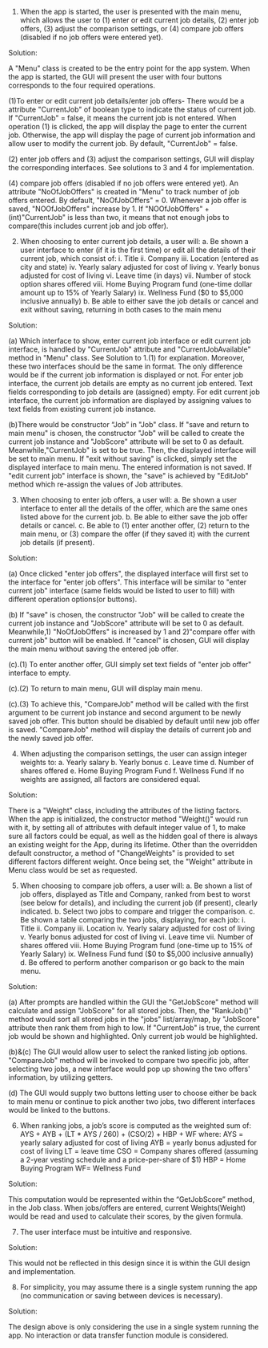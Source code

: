 ﻿1. When the app is started, the user is presented with the main menu, which allows the
user to (1) enter or edit current job details, (2) enter job offers, (3) adjust the comparison
settings, or (4) compare job offers (disabled if no job offers were entered yet).

Solution: 

A "Menu" class is created to be the entry point for the app system. When the app is started, the GUI will
present the user with four buttons corresponds to the four required operations.

(1)To enter or edit current job details/enter job offers- 
There would be a attribute "CurrentJob" of boolean type to indicate the status of current job. If "CurrentJob" = false, it means the current job is not entered. When operation (1) is clicked, the app will display the page to enter the current job. Otherwise, the app will display the page of current job information and allow user to modify the current job. By default, "CurrentJob" = false.

(2) enter job offers and (3) adjust the comparison settings, GUI will display the corresponding interfaces. See solutions to 3 and 4 for implementation.

(4) compare job offers (disabled if no job offers were entered yet).
An attribute "NoOfJobOffers" is created in "Menu" to track number of job offers entered. By default, "NoOfJobOffers" = 0. Whenever a job offer is saved, "NOOfJobOffers" increase by 1. If "NOOfJobOffers" +  (int)"CurrentJob" is less than two, it means that not enough jobs to compare(this includes current job and job offer).


2. When choosing to enter current job details, a user will:
a. Be shown a user interface to enter (if it is the first time) or edit all the details of
their current job, which consist of:
i. Title
ii. Company
iii. Location (entered as city and state)
iv. Yearly salary adjusted for cost of living
v. Yearly bonus adjusted for cost of living
vi. Leave time (in days)
vii. Number of stock option shares offered
viii. Home Buying Program fund (one-time dollar amount up to 15% of Yearly Salary)
ix. Wellness Fund ($0 to $5,000 inclusive annually)
b. Be able to either save the job details or cancel and exit without saving, returning
in both cases to the main menu

Solution: 

(a) Which interface to show, enter current job interface or edit current job interface, is handled by "CurrentJob" attribute and "CurrentJobAvailable" method in "Menu" class. See Solution to 1.(1) for explanation. Moreover, these two interfaces should be the same in format. The only difference would be if the current job information is displayed or not. For enter job interface, the current job details are empty as no current job entered. Text fields corresponding to job details are (assigned) empty.
For edit current job interface, the current job information are displayed by assigning values to text fields from existing current job instance.

(b)There would be constructor “Job” in "Job" class. If "save and return to main menu" is chosen, the constructor "Job" will be called to create the current job instance and "JobScore" attribute will be set to 0 as default. Meanwhile,"CurrentJob" is set to be true. Then, the displayed interface will be set to main menu. If "exit without saving" is clicked, simply set the displayed interface to main menu. The entered information is not saved. If "edit current job" interface is shown, the "save" is achieved by "EditJob" method which re-assign the values of Job attributes.


3. When choosing to enter job offers, a user will:
a. Be shown a user interface to enter all the details of the offer, which are the same
ones listed above for the current job.
b. Be able to either save the job offer details or cancel.
c. Be able to (1) enter another offer, (2) return to the main menu, or (3) compare the
offer (if they saved it) with the current job details (if present).

Solution: 

(a) Once clicked "enter job offers", the displayed interface will first set to the interface for "enter job offers". This interface will be similar to "enter current job" interface (same fields would be listed to user to fill) with different operation options(or buttons). 

(b) If "save" is chosen, the constructor "Job" will be called to create the current job instance and "JobScore" attribute will be set to 0 as default. Meanwhile,1) "NoOfJobOffers" is increased by 1 and 2)"compare offer with current job" button will be enabled. If "cancel" is chosen, GUI will display the main menu without saving the entered job offer.

(c).(1) To enter another offer, GUI simply set text fields of "enter job offer" interface to empty.

(c).(2) To return to main menu, GUI will display main menu.

(c).(3) To achieve this, "CompareJob" method will be called with the first argument to be current job instance and second argument to be newly saved job offer. This button should be disabled by default until new job offer is saved. "CompareJob" method will display the details of current job and the newly saved job offer.


4. When adjusting the comparison settings, the user can assign integer weights to:
a. Yearly salary
b. Yearly bonus
c. Leave time
d. Number of shares offered
e. Home Buying Program Fund
f. Wellness Fund
If no weights are assigned, all factors are considered equal.

Solution:

There is a "Weight" class, including the attributes of the listing factors. When the app is initialized, the constructor method "Weight()" would run with it, by setting all of attributes with default integer value of 1, to make sure all factors could be equal, as well as the hidden goal of there is always an existing weight for the App, during its lifetime.
Other than the overridden default constructor, a method of  "ChangeWeights" is provided to set different factors different weight. Once being set, the "Weight" attribute in Menu class would be set as requested.


5. When choosing to compare job offers, a user will:
a. Be shown a list of job offers, displayed as Title and Company, ranked from best
to worst (see below for details), and including the current job (if present), clearly
indicated.
b. Select two jobs to compare and trigger the comparison.
c. Be shown a table comparing the two jobs, displaying, for each job:
i. Title
ii. Company
iii. Location
iv. Yearly salary adjusted for cost of living
v. Yearly bonus adjusted for cost of living
vi. Leave time
vii. Number of shares offered
viii. Home Buying Program fund (one-time up to 15% of Yearly Salary)
ix. Wellness Fund fund ($0 to $5,000 inclusive annually)
d. Be offered to perform another comparison or go back to the main menu.

Solution:

(a) After prompts are handled within the GUI the "GetJobScore" method will calculate and assign "JobScore" for all stored jobs. Then, the "RankJob()" method would sort all stored jobs in the "jobs" list/array/map, by "JobScore" attribute then rank them from high to low. If "CurrentJob" is true, the current job would be shown and highlighted. Only current job would be highlighted.

(b)&(c) The GUI would allow user to select the ranked listing job options. "CompareJob" method will be invoked to compare two specific job, after selecting two jobs, a new interface would pop up showing the two offers' information, by utilizing getters.

(d) The GUI would supply two buttons letting user to choose either be back to main menu or continue to pick another two jobs, two different interfaces would be linked to the buttons.

6. When ranking jobs, a job’s score is computed as the weighted sum of:
AYS + AYB + (LT * AYS / 260) + (CSO/2) + HBP + WF
where:
AYS = yearly salary adjusted for cost of living
AYB = yearly bonus adjusted for cost of living
LT = leave time
CSO = Company shares offered (assuming a 2-year vesting schedule and a
price-per-share of $1)
HBP = Home Buying Program
WF= Wellness Fund

Solution:

This computation would be represented within the “GetJobScore” method, in the Job class. When jobs/offers are entered, current Weights(Weight) would be read and used to calculate their scores, by the given formula.

7. The user interface must be intuitive and responsive.

Solution:

This would not be reflected in this design since it is within the GUI design and implementation.

8. For simplicity, you may assume there is a single system running the app (no
communication or saving between devices is necessary).

Solution: 

The design above is only considering the use in a single system running the app. No interaction or data transfer function module is considered.  

